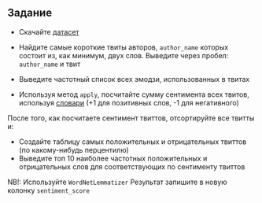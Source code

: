 ## Задание

* Скачайте [датасет](https://drive.google.com/file/d/1bR-z20iut2pNQXkqsN_K-phy7t-KLweQ/view?usp=sharing)

* Найдите самые короткие твиты авторов, ```author_name``` которых состоит из, как минимум, двух слов. Выведите через пробел: ```author_name``` и твит

* Выведите частотный список всех эмодзи, использованных в твитах

* Используя метод ```apply```, посчитайте сумму сентимента всех твитов, используя [словари](https://github.com/jeffreybreen/twitter-sentiment-analysis-tutorial-201107/tree/master/data/opinion-lexicon-English) (+1 для позитивных слов, -1 для негативного)

После того, как посчитаете сентимент твиттов, отсортируйте все твитты и:
* Создайте таблицу самых положительных и отрицательных твиттов (по какому-нибудь перцентилю) 
* Выведите топ 10 наиболее частотных положительных и отрицательных слов для соответствующих по сентименту твиттов


NB!:
Используйте ```WordNetLemmatizer```
Результат запишите в новую колонку ```sentiment_score```


